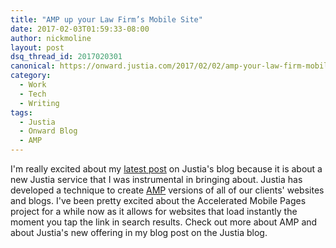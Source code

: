 ```yaml
---
title: "AMP up your Law Firm’s Mobile Site"
date: 2017-02-03T01:59:33-08:00
author: nickmoline
layout: post
dsq_thread_id: 2017020301
canonical: https://onward.justia.com/2017/02/02/amp-your-law-firm-mobile-site/
category:
  - Work
  - Tech
  - Writing
tags:
  - Justia
  - Onward Blog
  - AMP
---
```

I'm really excited about my [latest post](https://onward.justia.com/2017/02/02/amp-your-law-firm-mobile-site/) on Justia's blog because it is about a new Justia service that I was instrumental in bringing about.  Justia has developed a technique to create [AMP](https://amp.dev) versions of all of our clients' websites and blogs.  I've been pretty excited about the Accelerated Mobile Pages project for a while now as it allows for websites that load instantly the moment you tap the link in search results.  Check out more about AMP and about Justia's new offering in my blog post on the Justia blog.